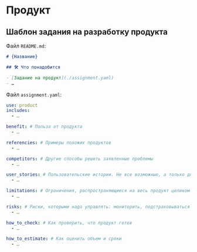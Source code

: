 # Продукт


## Шаблон задания на разработку продукта

Файл `README.md`:

```md
# {Название}

## 🛠️ Что понадобится

- [Задание на продукт](./assignment.yaml)
- …
```

Файл `assignment.yaml`:

```yaml
use: product
includes:
  - …

benefit: # Польза от продукта
  - …

referencies: # Примеры похожих продуктов
  - …

competitors: # Другие способы решить заявленные проблемы
  - …

user_stories: # Пользовательские истории. Не все возможные, а только достойные их поддержки в исправном состоянии.
  - …

limitations: # Ограничения, распространяющиеся на весь продукт целиком
  - …

risks: # Риски, которыми надо управлять: мониторить, подстраховываться и иметь готовый план действий
  - …

how_to_check: # Как проверить, что продукт готов
  - …

how_to_estimate: # Как оценить объем и сроки
  - …
```